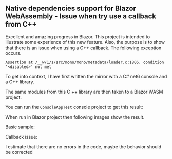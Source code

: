 ## Native dependencies support for Blazor WebAssembly - Issue when try use a callback from C++

Excellent and amazing progress in Blazor. This project is intended to illustrate some experience of this new feature. Also, the purpose is to show that there is an issue when using a C++ callback. The following exception occurs.
 
```
Assertion at /__w/1/s/src/mono/mono/metadata/loader.c:1806, condition '<disabled>' not met
```
To get into context, I have first written the mirror with a C# net6 console and a C++ library. 
 
The same modules from this C ++ library are then taken to a Blazor WASM project.
 
You can run the ```ConsoleAppTest``` console project to get this result:

[](https://github.com/harveytriana/BlazorCrank/blob/master/Images/cs-cpp-console.gif)
 
When run in Blazor project then following images show the result.

Basic sample:

[]()

Callback issue:

I estimate that there are no errors in the code, maybe the behavior should be corrected

